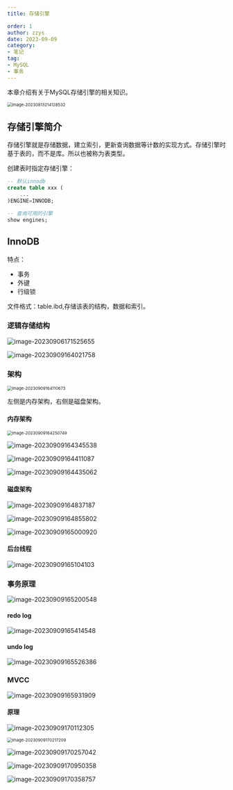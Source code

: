 ```yaml
---
title: 存储引擎

order: 1
author: zzys
date: 2023-09-09
category:
- 笔记
tag:
- MySQL
- 事务
---
```


本章介绍有关于MySQL存储引擎的相关知识。

<img src="https://blog-zzys.oss-cn-beijing.aliyuncs.com/articles/2a490a89b2cf3dd239d991810dcb99b2.png" alt="image-20230813214128532" style="zoom:67%;" />

## 存储引擎简介

存储引擎就是存储数据，建立索引，更新查询数据等计数的实现方式。存储引擎时基于表的，而不是库。所以也被称为表类型。

创建表时指定存储引擎：

```sql
-- 默认innodb
create table xxx (
	...
)ENGINE=INNODB;

-- 查询可用的引擎
show engines;
```

## InnoDB

特点：

- 事务
- 外键
- 行级锁

文件格式：table.ibd,存储该表的结构，数据和索引。

### 逻辑存储结构

![image-20230906171525655](https://blog-zzys.oss-cn-beijing.aliyuncs.com/articles/daf439bfd70ed25d96aa200d1e5428b8.png)

![image-20230909164021758](https://blog-zzys.oss-cn-beijing.aliyuncs.com/articles/6cf94ae1b575cb535dfb832f89e613b1.png)

### 架构

<img src="https://blog-zzys.oss-cn-beijing.aliyuncs.com/articles/c41b518a7805fe7d6dd0ee4ecaa3a2ad.png" alt="image-20230909164110673" style="zoom:67%;" />

左侧是内存架构，右侧是磁盘架构。

#### 内存架构

<img src="https://blog-zzys.oss-cn-beijing.aliyuncs.com/articles/38ee7648bb396e732485e30471e66fe5.png" alt="image-20230909164250749" style="zoom:67%;" />

![image-20230909164345538](https://blog-zzys.oss-cn-beijing.aliyuncs.com/articles/d852ce2ca111ba153aaa56a2486ef195.png)

![image-20230909164411087](https://blog-zzys.oss-cn-beijing.aliyuncs.com/articles/7b44aeecc50038ecb76642c36d4f836a.png)

![image-20230909164435062](https://blog-zzys.oss-cn-beijing.aliyuncs.com/articles/e88621eb2c627c6648af79ffa87682c3.png)

#### 磁盘架构

![image-20230909164837187](https://blog-zzys.oss-cn-beijing.aliyuncs.com/articles/dad9ad46fc838c4d4679b82447d9f092.png)

![image-20230909164855802](https://blog-zzys.oss-cn-beijing.aliyuncs.com/articles/465b6aeb18da76602d6241fb5c3d9e40.png)

![image-20230909165000920](https://blog-zzys.oss-cn-beijing.aliyuncs.com/articles/39d3b2d41b7120cd9621d239939d2370.png)

#### 后台线程

![image-20230909165104103](https://blog-zzys.oss-cn-beijing.aliyuncs.com/articles/b69a2a2030911a75c787645b048dbcbb.png)

### 事务原理

![image-20230909165200548](https://blog-zzys.oss-cn-beijing.aliyuncs.com/articles/e73fc73bc539e86c4a51487720ef2709.png)

#### redo log

![image-20230909165414548](https://blog-zzys.oss-cn-beijing.aliyuncs.com/articles/ffaa3a80ccd8b811ab915eb4898fb0bd.png)

#### undo log

![image-20230909165526386](https://blog-zzys.oss-cn-beijing.aliyuncs.com/articles/e346b0ea269a6c0f12dd1ad82b60271f.png)

### MVCC

![image-20230909165931909](https://blog-zzys.oss-cn-beijing.aliyuncs.com/articles/d76d77384b8f1a25ea23db6e92ed4dba.png)

#### 原理

![image-20230909170112305](https://blog-zzys.oss-cn-beijing.aliyuncs.com/articles/7f6cb5156e5c77be62deaab735911eb9.png)

<img src="https://blog-zzys.oss-cn-beijing.aliyuncs.com/articles/5c47230d11333debff16808c0afb425a.png" alt="image-20230909170217209" style="zoom:67%;" />

![image-20230909170257042](https://blog-zzys.oss-cn-beijing.aliyuncs.com/articles/9ca662c13caf032b14a1112e07881249.png)

![image-20230909170950358](https://blog-zzys.oss-cn-beijing.aliyuncs.com/articles/1c5eab10f1b68036bb5ca610f5bed3a2.png)

![image-20230909170358757](https://blog-zzys.oss-cn-beijing.aliyuncs.com/articles/5a721e66c68ac14215860f630d0960d1.png)
